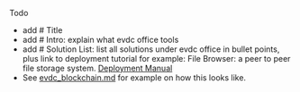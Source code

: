 Todo

- add # Title
- add # Intro: explain what evdc office tools
- add # Solution List: list all solutions under evdc office in bullet points, plus link to deployment tutorial
    for example: 
     File Browser: a peer to peer file storage system. [ Deployment Manual ](link)
- See [evdc_blockchain.md](evdc_blockchain) for example on how this looks like.
